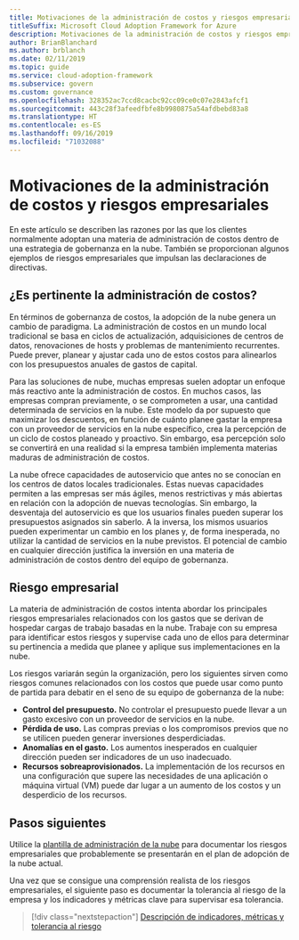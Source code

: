 ```yaml
---
title: Motivaciones de la administración de costos y riesgos empresariales
titleSuffix: Microsoft Cloud Adoption Framework for Azure
description: Motivaciones de la administración de costos y riesgos empresariales
author: BrianBlanchard
ms.author: brblanch
ms.date: 02/11/2019
ms.topic: guide
ms.service: cloud-adoption-framework
ms.subservice: govern
ms.custom: governance
ms.openlocfilehash: 328352ac7ccd8cacbc92cc09ce0c07e2843afcf1
ms.sourcegitcommit: 443c28f3afeedfbfe8b9980875a54afdbebd83a8
ms.translationtype: HT
ms.contentlocale: es-ES
ms.lasthandoff: 09/16/2019
ms.locfileid: "71032088"
---
```

# <a name="cost-management-motivations-and-business-risks"></a>Motivaciones de la administración de costos y riesgos empresariales

En este artículo se describen las razones por las que los clientes normalmente adoptan una materia de administración de costos dentro de una estrategia de gobernanza en la nube. También se proporcionan algunos ejemplos de riesgos empresariales que impulsan las declaraciones de directivas.

<!-- markdownlint-disable MD026 -->

## <a name="is-cost-management-relevant"></a>¿Es pertinente la administración de costos?

En términos de gobernanza de costos, la adopción de la nube genera un cambio de paradigma. La administración de costos en un mundo local tradicional se basa en ciclos de actualización, adquisiciones de centros de datos, renovaciones de hosts y problemas de mantenimiento recurrentes. Puede prever, planear y ajustar cada uno de estos costos para alinearlos con los presupuestos anuales de gastos de capital.

Para las soluciones de nube, muchas empresas suelen adoptar un enfoque más reactivo ante la administración de costos. En muchos casos, las empresas compran previamente, o se comprometen a usar, una cantidad determinada de servicios en la nube. Este modelo da por supuesto que maximizar los descuentos, en función de cuánto planee gastar la empresa con un proveedor de servicios en la nube específico, crea la percepción de un ciclo de costos planeado y proactivo. Sin embargo, esa percepción solo se convertirá en una realidad si la empresa también implementa materias maduras de administración de costos.

La nube ofrece capacidades de autoservicio que antes no se conocían en los centros de datos locales tradicionales. Estas nuevas capacidades permiten a las empresas ser más ágiles, menos restrictivas y más abiertas en relación con la adopción de nuevas tecnologías. Sin embargo, la desventaja del autoservicio es que los usuarios finales pueden superar los presupuestos asignados sin saberlo. A la inversa, los mismos usuarios pueden experimentar un cambio en los planes y, de forma inesperada, no utilizar la cantidad de servicios en la nube previstos. El potencial de cambio en cualquier dirección justifica la inversión en una materia de administración de costos dentro del equipo de gobernanza.

## <a name="business-risk"></a>Riesgo empresarial

La materia de administración de costos intenta abordar los principales riesgos empresariales relacionados con los gastos que se derivan de hospedar cargas de trabajo basadas en la nube. Trabaje con su empresa para identificar estos riesgos y supervise cada uno de ellos para determinar su pertinencia a medida que planee y aplique sus implementaciones en la nube.

Los riesgos variarán según la organización, pero los siguientes sirven como riesgos comunes relacionados con los costos que puede usar como punto de partida para debatir en el seno de su equipo de gobernanza de la nube:

- **Control del presupuesto.** No controlar el presupuesto puede llevar a un gasto excesivo con un proveedor de servicios en la nube.
- **Pérdida de uso.** Las compras previas o los compromisos previos que no se utilicen pueden generar inversiones desperdiciadas.
- **Anomalías en el gasto.** Los aumentos inesperados en cualquier dirección pueden ser indicadores de un uso inadecuado.
- **Recursos sobreaprovisionados.** La implementación de los recursos en una configuración que supere las necesidades de una aplicación o máquina virtual (VM) puede dar lugar a un aumento de los costos y un desperdicio de los recursos.

## <a name="next-steps"></a>Pasos siguientes

Utilice la [plantilla de administración de la nube](./template.md) para documentar los riesgos empresariales que probablemente se presentarán en el plan de adopción de la nube actual.

Una vez que se consigue una comprensión realista de los riesgos empresariales, el siguiente paso es documentar la tolerancia al riesgo de la empresa y los indicadores y métricas clave para supervisar esa tolerancia.

> [!div class="nextstepaction"]
> [Descripción de indicadores, métricas y tolerancia al riesgo](./metrics-tolerance.md)
